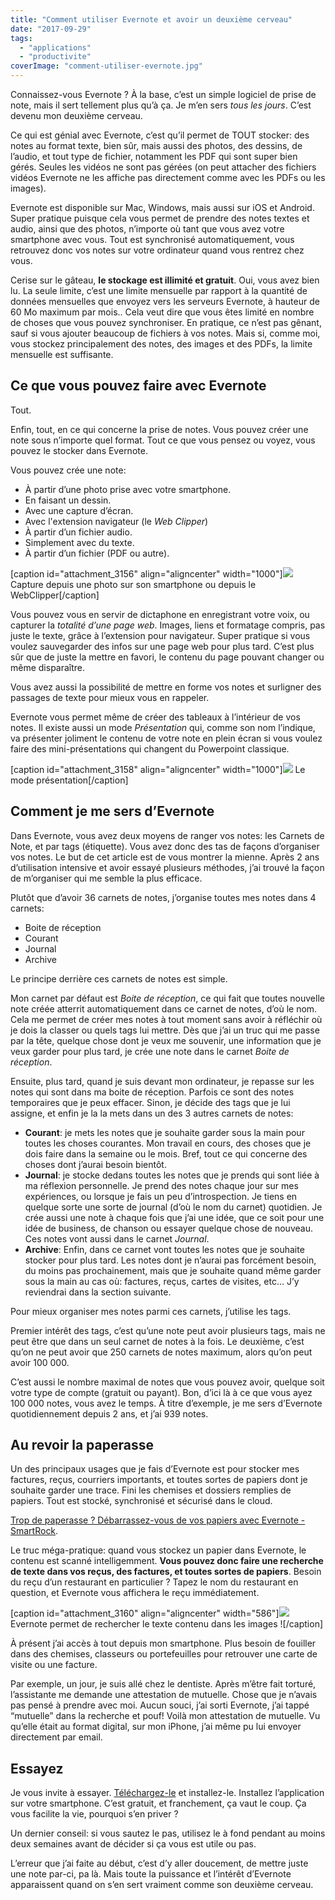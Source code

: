 ```yaml
---
title: "Comment utiliser Evernote et avoir un deuxième cerveau"
date: "2017-09-29"
tags:
  - "applications"
  - "productivite"
coverImage: "comment-utiliser-evernote.jpg"
---
```


Connaissez-vous Evernote ? À la base, c’est un simple logiciel de prise de note, mais il sert tellement plus qu’à ça. Je m’en sers _tous les jours_. C’est devenu mon deuxième cerveau.

Ce qui est génial avec Evernote, c’est qu’il permet de TOUT stocker: des notes au format texte, bien sûr, mais aussi des photos, des dessins, de l’audio, et tout type de fichier, notamment les PDF qui sont super bien gérés. Seules les vidéos ne sont pas gérées (on peut attacher des fichiers vidéos Evernote ne les affiche pas directement comme avec les PDFs ou les images).<!--more-->

Evernote est disponible sur Mac, Windows, mais aussi sur iOS et Android. Super pratique puisque cela vous permet de prendre des notes textes et audio, ainsi que des photos, n’importe où tant que vous avez votre smartphone avec vous. Tout est synchronisé automatiquement, vous retrouvez donc vos notes sur votre ordinateur quand vous rentrez chez vous.

Cerise sur le gâteau, **le stockage est illimité et gratuit**. Oui, vous avez bien lu. La seule limite, c’est une limite mensuelle par rapport à la quantité de données mensuelles que envoyez vers les serveurs Evernote, à hauteur de 60 Mo maximum par mois.. Cela veut dire que vous êtes limité en nombre de choses que vous pouvez synchroniser. En pratique, ce n’est pas gênant, sauf si vous ajouter beaucoup de fichiers à vos notes. Mais si, comme moi, vous stockez principalement des notes, des images et des PDFs, la limite mensuelle est suffisante.

## Ce que vous pouvez faire avec Evernote

Tout.

Enfin, tout, en ce qui concerne la prise de notes. Vous pouvez créer une note sous n’importe quel format. Tout ce que vous pensez ou voyez, vous pouvez le stocker dans Evernote.

Vous pouvez crée une note:

- À partir d’une photo prise avec votre smartphone.
- En faisant un dessin.
- Avec une capture d’écran.
- Avec l'extension navigateur (le _Web Clipper_)
- À partir d’un fichier audio.
- Simplement avec du texte.
- À partir d’un fichier (PDF ou autre).

\[caption id="attachment\_3156" align="aligncenter" width="1000"\]![](images/evernote-ios-et-web-clipper.jpg) Capture depuis une photo sur son smartphone ou depuis le WebClipper\[/caption\]

Vous pouvez vous en servir de dictaphone en enregistrant votre voix, ou capturer la _totalité d’une page web_. Images, liens et formatage compris, pas juste le texte, grâce à l’extension pour navigateur. Super pratique si vous voulez sauvegarder des infos sur une page web pour plus tard. C’est plus sûr que de juste la mettre en favori, le contenu du page pouvant changer ou même disparaître.

Vous avez aussi la possibilité de mettre en forme vos notes et surligner des passages de texte pour mieux vous en rappeler.

Evernote vous permet même de créer des tableaux à l’intérieur de vos notes. Il existe aussi un mode _Présentation_ qui, comme son nom l’indique, va présenter joliment le contenu de votre note en plein écran si vous voulez faire des mini-présentations qui changent du Powerpoint classique.

\[caption id="attachment\_3158" align="aligncenter" width="1000"\]![](images/evernote-mode-presentation.png) Le mode présentation\[/caption\]

## Comment je me sers d’Evernote

Dans Evernote, vous avez deux moyens de ranger vos notes: les Carnets de Note, et par tags (étiquette). Vous avez donc des tas de façons d’organiser vos notes. Le but de cet article est de vous montrer la mienne. Après 2 ans d’utilisation intensive et avoir essayé plusieurs méthodes, j’ai trouvé la façon de m’organiser qui me semble la plus efficace.

Plutôt que d’avoir 36 carnets de notes, j’organise toutes mes notes dans 4 carnets:

- Boite de réception
- Courant
- Journal
- Archive

Le principe derrière ces carnets de notes est simple.

Mon carnet par défaut est _Boite de réception_, ce qui fait que toutes nouvelle note créée atterrit automatiquement dans ce carnet de notes, d’où le nom. Cela me permet de créer mes notes à tout moment sans avoir à réfléchir où je dois la classer ou quels tags lui mettre. Dès que j’ai un truc qui me passe par la tête, quelque chose dont je veux me souvenir, une information que je veux garder pour plus tard, je crée une note dans le carnet _Boite de réception_.

Ensuite, plus tard, quand je suis devant mon ordinateur, je repasse sur les notes qui sont dans ma boite de réception. Parfois ce sont des notes temporaires que je peux effacer. Sinon, je décide des tags que je lui assigne, et enfin je la la mets dans un des 3 autres carnets de notes:

- **Courant**: je mets les notes que je souhaite garder sous la main pour toutes les choses courantes. Mon travail en cours, des choses que je dois faire dans la semaine ou le mois. Bref, tout ce qui concerne des choses dont j’aurai besoin bientôt.
- **Journal**: je stocke dedans toutes les notes que je prends qui sont liée à ma réflexion personnelle. Je prend des notes chaque jour sur mes expériences, ou lorsque je fais un peu d’introspection. Je tiens en quelque sorte une sorte de journal (d’où le nom du carnet) quotidien. Je crée aussi une note à chaque fois que j’ai une idée, que ce soit pour une idée de business, de chanson ou essayer quelque chose de nouveau. Ces notes vont aussi dans le carnet _Journal_.
- **Archive**: Enfin, dans ce carnet vont toutes les notes que je souhaite stocker pour plus tard. Les notes dont je n’aurai pas forcément besoin, du moins pas prochainement, mais que je souhaite quand même garder sous la main au cas où: factures, reçus, cartes de visites, etc… J’y reviendrai dans la section suivante.

Pour mieux organiser mes notes parmi ces carnets, j’utilise les tags.

Premier intérêt des tags, c’est qu’une note peut avoir plusieurs tags, mais ne peut être que dans un seul carnet de notes à la fois. Le deuxième, c’est qu’on ne peut avoir que 250 carnets de notes maximum, alors qu’on peut avoir 100 000.

C’est aussi le nombre maximal de notes que vous pouvez avoir, quelque soit votre type de compte (gratuit ou payant). Bon, d’ici là à ce que vous ayez 100 000 notes, vous avez le temps. À titre d’exemple, je me sers d’Evernote quotidiennement depuis 2 ans, et j’ai 939 notes.

## Au revoir la paperasse

Un des principaux usages que je fais d’Evernote est pour stocker mes factures, reçus, courriers importants, et toutes sortes de papiers dont je souhaite garder une trace. Fini les chemises et dossiers remplies de papiers. Tout est stocké, synchronisé et sécurisé dans le cloud.

[Trop de paperasse ? Débarrassez-vous de vos papiers avec Evernote - SmartRock](https://www.smartrock.fr/blog/trop-de-paperasse-debarrassez-vous-de-vos-papiers-avec-evernote/).

Le truc méga-pratique: quand vous stockez un papier dans Evernote, le contenu est scanné intelligemment. **Vous pouvez donc faire une recherche de texte dans vos reçus, des factures, et toutes sortes de papiers**. Besoin du reçu d’un restaurant en particulier ? Tapez le nom du restaurant en question, et Evernote vous affichera le reçu immédiatement.

\[caption id="attachment\_3160" align="aligncenter" width="586"\]![](images/evernote-recherche.jpg) Evernote permet de rechercher le texte contenu dans les images !\[/caption\]

À présent j’ai accès à tout depuis mon smartphone. Plus besoin de fouiller dans des chemises, classeurs ou portefeuilles pour retrouver une carte de visite ou une facture.

Par exemple, un jour, je suis allé chez le dentiste. Après m’être fait torturé, l’assistante me demande une attestation de mutuelle. Chose que je n’avais pas pensé à prendre avec moi. Aucun souci, j’ai sorti Evernote, j’ai tappé “mutuelle” dans la recherche et pouf! Voilà mon attestation de mutuelle. Vu qu’elle était au format digital, sur mon iPhone, j’ai même pu lui envoyer directement par email.

## Essayez

Je vous invite à essayer. [Téléchargez-le](https://www.smartrock.fr/evernote) et installez-le. Installez l’application sur votre smartphone. C’est gratuit, et franchement, ça vaut le coup. Ça vous facilite la vie, pourquoi s’en priver ?

Un dernier conseil: si vous sautez le pas, utilisez le à fond pendant au moins deux semaines avant de décider si ça vous est utile ou pas.

L’erreur que j’ai faite au début, c’est d’y aller doucement, de mettre juste une note par-ci, pa là. Mais toute la puissance et l’intérêt d’Evernote apparaissent quand on s’en sert vraiment comme son deuxième cerveau.
